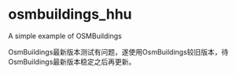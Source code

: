 osmbuildings_hhu
================

A simple example of OSMBuildings  

OsmBuildings最新版本测试有问题，遂使用OsmBuildings较旧版本，待OsmBuildings最新版本稳定之后再更新。
